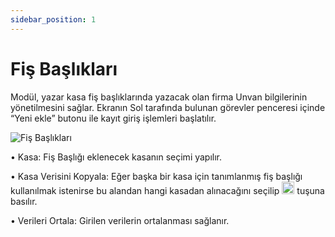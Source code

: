 ```yaml
---
sidebar_position: 1
---
```


# Fiş Başlıkları 

Modül, yazar kasa fiş başlıklarında yazacak olan firma Unvan bilgilerinin yönetilmesini sağlar. Ekranın Sol tarafında bulunan görevler penceresi içinde “Yeni ekle” butonu ile kayıt giriş işlemleri başlatılır.

![Fiş Başlıkları](/img/moduller/fis-basliklari-1.png)

•	Kasa: Fiş Başlığı eklenecek kasanın seçimi yapılır.

•	Kasa Verisini Kopyala: Eğer başka bir kasa için tanımlanmış fiş başlığı kullanılmak istenirse bu alandan hangi kasadan alınacağını seçilip  <img src="/img/butonlar/kopyala-buton.png" width="20" /> tuşuna basılır.

•	Verileri Ortala: Girilen verilerin ortalanması sağlanır.



